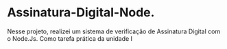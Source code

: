 # Assinatura-Digital-Node.
Nesse projeto, realizei um sistema de verificação de Assinatura Digital com o Node.Js. Como tarefa prática da unidade I
